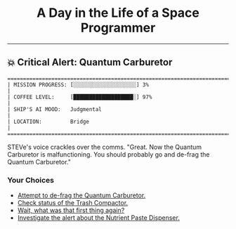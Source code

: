 <h1 align="center">A Day in the Life of a Space Programmer</h1>

---

<h2 id="node-39">💥 Critical Alert: Quantum Carburetor</h2>

```
========================================================================
| MISSION PROGRESS: [░░░░░░░░░░░░░░░░░░░░] 3%                                  |
| COFFEE LEVEL:     [███████████████████░] 97%                                 |
| SHIP'S AI MOOD:   Judgmental                                                 |
| LOCATION:         Bridge                                                     |
========================================================================
```

STEVe's voice crackles over the comms. "Great. Now the Quantum Carburetor is malfunctioning. You should probably go and de-frag the Quantum Carburetor."



### Your Choices

*   [Attempt to de-frag the Quantum Carburetor.](./README-0040.md)
*   [Check status of the Trash Compactor.](./README-0032.md)
*   [Wait, what was that first thing again?](./README-0038.md)
*   [Investigate the alert about the Nutrient Paste Dispenser.](../stage-02/README-0075.md)
